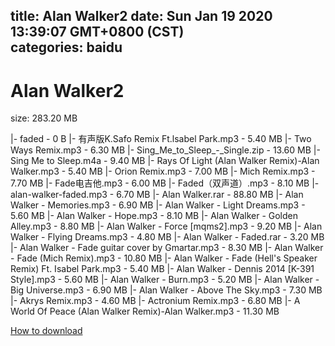 
title: Alan Walker2
date: Sun Jan 19 2020 13:39:07 GMT+0800 (CST)    
categories: baidu
---

# Alan Walker2
size: 283.20 MB
 
 
|- faded - 0 B
|- 有声版K.Safo Remix Ft.lsabel Park.mp3 - 5.40 MB
|- Two Ways Remix.mp3 - 6.30 MB
|- Sing_Me_to_Sleep_-_Single.zip - 13.60 MB
|- Sing Me to Sleep.m4a - 9.40 MB
|- Rays Of Light (Alan Walker Remix)-Alan Walker.mp3 - 5.40 MB
|- Orion Remix.mp3 - 7.00 MB
|- Mich Remix.mp3 - 7.70 MB
|- Fade电吉他.mp3 - 6.00 MB
|- Faded（双声道）.mp3 - 8.10 MB
|- alan-walker-faded.mp3 - 6.70 MB
|- Alan Walker.rar - 88.80 MB
|- Alan Walker - Memories.mp3 - 6.90 MB
|- Alan Walker - Light Dreams.mp3 - 5.60 MB
|- Alan Walker - Hope.mp3 - 8.10 MB
|- Alan Walker - Golden Alley.mp3 - 8.80 MB
|- Alan Walker - Force [mqms2].mp3 - 9.20 MB
|- Alan Walker - Flying Dreams.mp3 - 4.80 MB
|- Alan Walker - Faded.rar - 3.20 MB
|- Alan Walker - Fade guitar cover by Gmartar.mp3 - 8.30 MB
|- Alan Walker - Fade (Mich Remix).mp3 - 10.80 MB
|- Alan Walker - Fade (Hell's Speaker Remix) Ft. Isabel Park.mp3 - 5.40 MB
|- Alan Walker - Dennis 2014 [K-391 Style].mp3 - 5.60 MB
|- Alan Walker - Burn.mp3 - 5.20 MB
|- Alan Walker - Big Universe.mp3 - 6.90 MB
|- Alan Walker - Above The Sky.mp3 - 7.30 MB
|- Akrys Remix.mp3 - 4.60 MB
|- Actronium Remix.mp3 - 6.80 MB
|- A World Of Peace (Alan Walker Remix)-Alan Walker.mp3 - 11.30 MB

[How to download](https://bpcam.bemobtrk.com/go/2ceec3aa-1ca2-46d6-b9ff-aaa5c184517c?jno=1898)